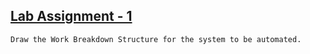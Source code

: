 ## [Lab Assignment - 1](./Assignment_1)

    Draw the Work Breakdown Structure for the system to be automated.